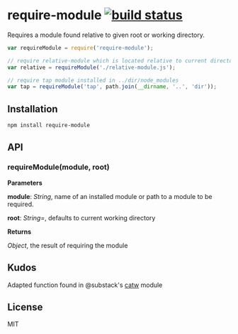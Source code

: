 # require-module [![build status](https://secure.travis-ci.org/thlorenz/require-module.png)](http://travis-ci.org/thlorenz/require-module)

Requires a module found relative to given root or working directory.

```js
var requireModule = require('require-module');

// require relative-module which is located relative to current directory
var relative = requireModule('./relative-module.js');

// require tap module installed in ../dir/node_modules
var tap = requireModule('tap', path.join(__dirname, '..', 'dir'));
```

## Installation

    npm install require-module

## API

### requireModule(module, root)

**Parameters**

**module**:  *String*,  name of an installed module or path to a module to be required.

**root**:  *String=*,  defaults to current working directory

**Returns**

*Object*,  the result of requiring the module

## Kudos

Adapted function found in @substack's [catw](https://github.com/substack/catw) module

## License

MIT
